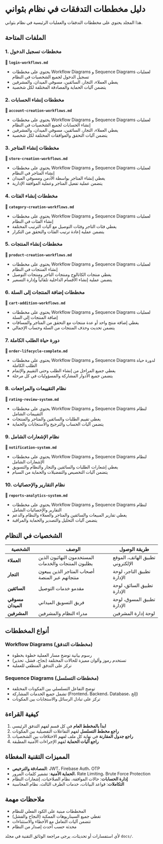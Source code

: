 # دليل مخططات التدفقات في نظام بثواني

هذا المجلد يحتوي على مخططات التدفقات والعمليات الرئيسية في نظام بثواني.

## الملفات المتاحة

### 1. مخططات تسجيل الدخول
**📁 `login-workflows.md`**
- يحتوي على مخططات Workflow Diagrams و Sequence Diagrams لعمليات تسجيل الدخول لجميع الشخصيات في النظام
- يغطي العملاء، التجار، السائقين، مسوقي الميدان، والمشرفين
- يتضمن آليات الحماية والمصادقة المختلفة لكل شخصية

### 2. مخططات إنشاء الحسابات
**📁 `account-creation-workflows.md`**
- يحتوي على مخططات Workflow Diagrams و Sequence Diagrams لعمليات إنشاء الحسابات لجميع الشخصيات في النظام
- يغطي العملاء، التجار، السائقين، مسوقي الميدان، والمشرفين
- يتضمن آليات التحقق والموافقات المختلفة لكل شخصية

### 3. مخططات إنشاء المتاجر
**📁 `store-creation-workflows.md`**
- يحتوي على مخططات Workflow Diagrams و Sequence Diagrams لعمليات إنشاء المتاجر في النظام
- يغطي إنشاء المتاجر بواسطة الأدمن ومسوقي الميدان
- يتضمن عملية تفعيل المتاجر وعملية الموافقة الإدارية

### 4. مخططات إنشاء الفئات
**📁 `category-creation-workflows.md`**
- يحتوي على مخططات Workflow Diagrams و Sequence Diagrams لعمليات إنشاء الفئات في النظام
- يغطي فئات التاجر وفئات التوصيل مع آليات الترتيب المختلفة
- يتضمن عملية إعادة ترتيب الفئات والتحقق من التكرار

### 5. مخططات إنشاء المنتجات
**📁 `product-creation-workflows.md`**
- يحتوي على مخططات Workflow Diagrams و Sequence Diagrams لعمليات إنشاء المنتجات في النظام
- يغطي منتجات الكاتالوج ومنتجات التاجر ومنتجات التوصيل
- يتضمن عملية إنشاء الأقسام الداخلية تلقائياً وإدارة التسعير

### 6. مخططات إضافة المنتجات إلى السلة
**📁 `cart-addition-workflows.md`**
- يحتوي على مخططات Workflow Diagrams و Sequence Diagrams لعمليات إضافة المنتجات إلى السلة
- يغطي إضافة منتج واحد أو عدة منتجات مع التحقق من المتاجر والمسافات
- يتضمن تحديث وحذف المنتجات من السلة وحساب الإجمالي

### 7. دورة حياة الطلب الكاملة
**📁 `order-lifecycle-complete.md`**
- يحتوي على مخططات Workflow Diagrams و Sequence Diagrams لدورة حياة الطلب الكاملة
- يغطي جميع المراحل من إنشاء الطلب وحتى التقييم والإتمام
- يتضمن جميع الأدوار المشاركة والمسؤوليات في كل مرحلة

### 8. نظام التقييمات والمراجعات
**📁 `rating-review-system.md`**
- يحتوي على مخططات Workflow Diagrams و Sequence Diagrams لنظام التقييمات الشامل
- يغطي تقييم الطلبات والسائقين والمتاجر والمنتجات
- يتضمن آليات الحساب والترجيح والاستجابات والحماية

### 9. نظام الإشعارات الشامل
**📁 `notification-system.md`**
- يحتوي على مخططات Workflow Diagrams و Sequence Diagrams لنظام الإشعارات الشامل
- يغطي إشعارات الطلبات والسائقين والتجار والنظام والتسويق
- يتضمن آليات التخصيص والتفضيلات والحماية من السبام

### 10. نظام التقارير والإحصائيات
**📁 `reports-analytics-system.md`**
- يحتوي على مخططات Workflow Diagrams و Sequence Diagrams لنظام التقارير والإحصائيات الشامل
- يغطي تقارير المبيعات والسائقين والمتاجر والعملاء والنظام والدعم
- يتضمن آليات التحليل والتصدير والحماية والمراقبة

## الشخصيات في النظام

| الشخصية | الوصف | طريقة الوصول |
|---------|--------|----------------|
| **العملاء** | المستخدمون النهائيون الذين يطلبون المنتجات والخدمات | تطبيق الهاتف، الموقع الإلكتروني |
| **التجار** | أصحاب المتاجر الذين يبيعون منتجاتهم عبر المنصة | تطبيق التاجر، لوحة الإدارة |
| **السائقين** | مقدمو خدمات التوصيل | تطبيق السائق، لوحة الإدارة |
| **مسوقي الميدان** | فريق التسويق الميداني | تطبيق المسوق، لوحة الإدارة |
| **المشرفين** | مدراء النظام والمشرفين | لوحة إدارة المشرفين |

## أنواع المخططات

### Workflow Diagrams (مخططات التدفق)
- رسوم بيانية توضح مسار العملية خطوة بخطوة
- تستخدم رموز وألوان مميزة للحالات المختلفة (نجاح، فشل، تحذير)
- تركز على التدفق المنطقي للعملية

### Sequence Diagrams (مخططات التسلسل)
- توضح التفاعل التسلسلي بين المكونات المختلفة
- تشمل جميع الخدمات المشاركة (Frontend، Backend، Database، إلخ)
- تركز على تبادل الرسائل والاستجابات بين المكونات

## كيفية القراءة

1. **ابدأ بالمخطط العام** في كل قسم لفهم التدفق الرئيسي
2. **راجع مخطط التسلسل** لفهم التفاعلات التفصيلية بين المكونات
3. **راجع جدول المقارنة** في نهاية كل ملف لفهم الاختلافات بين الشخصيات
4. **راجع آليات الحماية** لفهم الإجراءات الأمنية المطبقة

## المميزات التقنية المغطاة

- **المصادقة والترخيص**: JWT، Firebase Auth، OTP
- **الحماية الأمنية**: تشفير كلمات المرور، Rate Limiting، Brute Force Protection
- **إدارة الحسابات**: حالات الموافقة، نظام الصلاحيات، إشعارات النظام
- **التكاملات**: قواعد البيانات، خدمات الطرف الثالث، نظام المحاسبة

## ملاحظات مهمة

- المخططات مبنية على الكود الفعلي للنظام
- تغطي جميع السيناريوهات الممكنة (النجاح والفشل)
- تتضمن آليات التعامل مع الأخطاء والاستثناءات
- محدثة حسب أحدث إصدار من النظام

لأي استفسارات أو تحديثات، يرجى مراجعة الوثائق التقنية في مجلد `docs/`.
